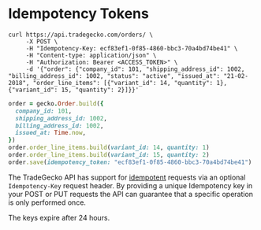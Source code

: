 # Idempotency Tokens

```shell
curl https://api.tradegecko.com/orders/ \
     -X POST \
     -H "Idempotency-Key: ecf83ef1-0f85-4860-bbc3-70a4bd74be41" \
     -H "Content-type: application/json" \
     -H "Authorization: Bearer <ACCESS_TOKEN>" \
     -d '{"order": {"company_id": 101, "shipping_address_id": 1002, "billing_address_id": 1002, "status": "active", "issued_at": "21-02-2018", "order_line_items": [{"variant_id": 14, "quantity": 1}, {"variant_id": 15, "quantity": 2}]}}'
```

```ruby
order = gecko.Order.build({
  company_id: 101,
  shipping_address_id: 1002,
  billing_address_id: 1002,
  issued_at: Time.now,
})
order.order_line_items.build(variant_id: 14, quantity: 1)
order.order_line_items.build(variant_id: 15, quantity: 2)
order.save(idempotency_token: "ecf83ef1-0f85-4860-bbc3-70a4bd74be41")
```


The TradeGecko API has support for [idempotent](https://en.wikipedia.org/wiki/Idempotence) 
requests via an optional `Idempotency-Key` request header.
By providing a unique Idempotency key in your POST or PUT requests the API can 
guarantee that a specific operation is only performed once.

The keys expire after 24 hours.
